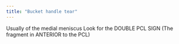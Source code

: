 ```yaml
---
title: "Bucket handle tear"
---
```

Usually of the medial meniscus
Look for the DOUBLE PCL SIGN (The fragment in ANTERIOR to the PCL)

